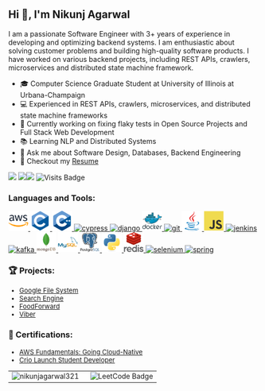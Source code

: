 <!--
**nikunjagarwal321/nikunjagarwal321** is a ✨ _special_ ✨ repository because its `README.md` (this file) appears on your GitHub profile.

Here are some ideas to get you started:


-->
## Hi 👋, I'm Nikunj Agarwal
I am a passionate Software Engineer with 3+ years of experience in developing and optimizing backend systems. I am enthusiastic about solving customer problems and building high-quality software products. I have worked on various backend projects, including REST APIs, crawlers, microservices and distributed state machine framework. </h3>

- 🎓 Computer Science Graduate Student at University of Illinois at Urbana-Champaign
- 💻 Experienced in REST APIs, crawlers, microservices, and distributed state machine frameworks
- 🌱 Currently working on fixing flaky tests in Open Source Projects and Full Stack Web Development
- 📚 Learning NLP and Distributed Systems
- 💬 Ask me about Software Design, Databases, Backend Engineering
- 📄 Checkout my [Resume](https://drive.google.com/file/d/1clTBhHuwvVNcDQn3wi763EN7P-YaeowJ/view?usp=sharing)


[<img src="https://img.shields.io/badge/linkedin-%230077B5.svg?&style=for-the-badge&logo=linkedin&logoColor=white" />](https://www.linkedin.com/in/nikunj-a-7a4782a2/) [<img src = "https://img.shields.io/badge/instagram-%23E4405F.svg?&style=for-the-badge&logo=instagram&logoColor=white">](https://www.instagram.com/nikunjagarwal321/)[<img src="https://img.shields.io/badge/gmail-%23EE0000.svg?&style=for-the-badge&logo=gmail&logoColor=white">](mailto:nikunjagarwal321@gmail.com) 
![Visits Badge](https://badges.pufler.dev/visits/nikunjagarwal321/nikunjagarwal321?style=for-the-badge)




<h3 align="left">Languages and Tools:</h3>
<p align="left"> <a href="https://aws.amazon.com" target="_blank" rel="noreferrer"> <img src="https://raw.githubusercontent.com/devicons/devicon/master/icons/amazonwebservices/amazonwebservices-original-wordmark.svg" alt="aws" width="40" height="40"/> </a> <a href="https://www.cprogramming.com/" target="_blank" rel="noreferrer"> <img src="https://raw.githubusercontent.com/devicons/devicon/master/icons/c/c-original.svg" alt="c" width="40" height="40"/> </a> <a href="https://www.w3schools.com/cpp/" target="_blank" rel="noreferrer"> <img src="https://raw.githubusercontent.com/devicons/devicon/master/icons/cplusplus/cplusplus-original.svg" alt="cplusplus" width="40" height="40"/> </a> <a href="https://www.cypress.io" target="_blank" rel="noreferrer"> <img src="https://raw.githubusercontent.com/simple-icons/simple-icons/6e46ec1fc23b60c8fd0d2f2ff46db82e16dbd75f/icons/cypress.svg" alt="cypress" width="40" height="40"/> </a> <a href="https://www.djangoproject.com/" target="_blank" rel="noreferrer"> <img src="https://cdn.worldvectorlogo.com/logos/django.svg" alt="django" width="40" height="40"/> </a> <a href="https://www.docker.com/" target="_blank" rel="noreferrer"> <img src="https://raw.githubusercontent.com/devicons/devicon/master/icons/docker/docker-original-wordmark.svg" alt="docker" width="40" height="40"/> </a> <a href="https://git-scm.com/" target="_blank" rel="noreferrer"> <img src="https://www.vectorlogo.zone/logos/git-scm/git-scm-icon.svg" alt="git" width="40" height="40"/> </a> <a href="https://www.java.com" target="_blank" rel="noreferrer"> <img src="https://raw.githubusercontent.com/devicons/devicon/master/icons/java/java-original.svg" alt="java" width="40" height="40"/> </a> <a href="https://developer.mozilla.org/en-US/docs/Web/JavaScript" target="_blank" rel="noreferrer"> <img src="https://raw.githubusercontent.com/devicons/devicon/master/icons/javascript/javascript-original.svg" alt="javascript" width="40" height="40"/> </a> <a href="https://www.jenkins.io" target="_blank" rel="noreferrer"> <img src="https://www.vectorlogo.zone/logos/jenkins/jenkins-icon.svg" alt="jenkins" width="40" height="40"/> </a> <a href="https://kafka.apache.org/" target="_blank" rel="noreferrer"> <img src="https://www.vectorlogo.zone/logos/apache_kafka/apache_kafka-icon.svg" alt="kafka" width="40" height="40"/> </a> <a href="https://www.mongodb.com/" target="_blank" rel="noreferrer"> <img src="https://raw.githubusercontent.com/devicons/devicon/master/icons/mongodb/mongodb-original-wordmark.svg" alt="mongodb" width="40" height="40"/> </a> <a href="https://www.mysql.com/" target="_blank" rel="noreferrer"> <img src="https://raw.githubusercontent.com/devicons/devicon/master/icons/mysql/mysql-original-wordmark.svg" alt="mysql" width="40" height="40"/> </a> <a href="https://www.postgresql.org" target="_blank" rel="noreferrer"> <img src="https://raw.githubusercontent.com/devicons/devicon/master/icons/postgresql/postgresql-original-wordmark.svg" alt="postgresql" width="40" height="40"/> </a> <a href="https://www.python.org" target="_blank" rel="noreferrer"> <img src="https://raw.githubusercontent.com/devicons/devicon/master/icons/python/python-original.svg" alt="python" width="40" height="40"/> </a> <a href="https://redis.io" target="_blank" rel="noreferrer"> <img src="https://raw.githubusercontent.com/devicons/devicon/master/icons/redis/redis-original-wordmark.svg" alt="redis" width="40" height="40"/> </a> <a href="https://www.selenium.dev" target="_blank" rel="noreferrer"> <img src="https://raw.githubusercontent.com/detain/svg-logos/780f25886640cef088af994181646db2f6b1a3f8/svg/selenium-logo.svg" alt="selenium" width="40" height="40"/> </a> <a href="https://spring.io/" target="_blank" rel="noreferrer"> <img src="https://www.vectorlogo.zone/logos/springio/springio-icon.svg" alt="spring" width="40" height="40"/> </a> </p>

### 🏆 Projects:

<font size = "2">

- [Google File System](https://github.com/nikunjagarwal321/gfs)
- [Search Engine](https://github.com/nikunjagarwal321/search-engine)
- [FoodForward](https://github.com/nikunjagarwal321/FoodForward)
- [Viber](https://github.com/nikunjagarwal321/Viberr-Django)

</font>

### 📜 Certifications:
<font size = "2">

- [AWS Fundamentals: Going Cloud-Native](https://drive.google.com/file/d/1lmSawm_VurdYxRiHrtQe5iEeRh2Gygj3/view)
- [Crio Launch Student Developer](https://raw.githubusercontent.com/CrioDo/Crio-Launch-Feb-2020-nikunjagarwal321/gh-pages/static/media/Crio-Launch-Feb-2020-Certificate.png)
</font>

<table width="100%" border="0"> <tr> <td align="left" width="50%"> <img src="https://github-readme-stats.vercel.app/api/top-langs?username=nikunjagarwal321&show_icons=true&locale=en&layout=compact" alt="nikunjagarwal321" /> </td> <td align="right" width="50%"> <img src="https://leetcode-badge-sage.vercel.app/badge/nikunjagarwal321?theme=dark" alt="LeetCode Badge" /> </td> </tr> </table>
